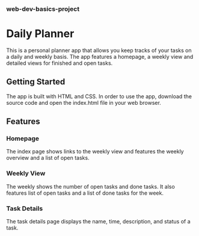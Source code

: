 ### web-dev-basics-project

# Daily Planner
This is a personal planner app that allows you keep tracks of your tasks on a daily and weekly basis. The app features a homepage, a weekly view and detailed views for finished and open tasks.

## Getting Started
The app is built with HTML and CSS. In order to use the app, download the source code and open the index.html file in your web browser.

## Features

### Homepage
The index page shows links to the weekly view and features the weekly overview and a list of open tasks.

### Weekly View
The weekly shows the number of open tasks and done tasks. It also features list of open tasks and a list of done tasks for the week. 

### Task Details
The task details page displays the name, time, description, and status of a task.
